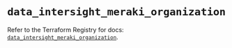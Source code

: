 # `data_intersight_meraki_organization`

Refer to the Terraform Registry for docs: [`data_intersight_meraki_organization`](https://registry.terraform.io/providers/ciscodevnet/intersight/1.0.71/docs/data-sources/meraki_organization).
